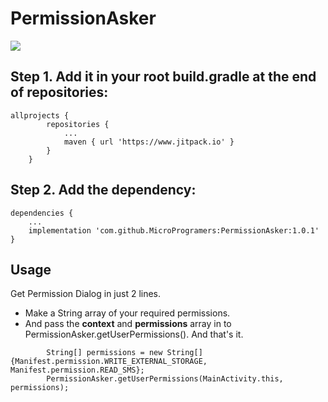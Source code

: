 # PermissionAsker

[![](https://www.jitpack.io/v/MicroProgramers/PermissionAsker.svg)](https://www.jitpack.io/#MicroProgramers/PermissionAsker)

Step 1. Add it in your root build.gradle at the end of repositories:
--------------------------------------------------------------------
```
allprojects {
		repositories {
			...
			maven { url 'https://www.jitpack.io' }
		}
	}
```
Step 2. Add the dependency:
---------------------------
```
dependencies {
    ...
    implementation 'com.github.MicroProgramers:PermissionAsker:1.0.1'
}
```

Usage
-----
Get Permission Dialog in just 2 lines. 
* Make a String array of your required permissions. 
* And pass the **context** and **permissions** array in to PermissionAsker.getUserPermissions(). 
And that's it.


```
        String[] permissions = new String[]{Manifest.permission.WRITE_EXTERNAL_STORAGE, Manifest.permission.READ_SMS};
        PermissionAsker.getUserPermissions(MainActivity.this, permissions);
```
